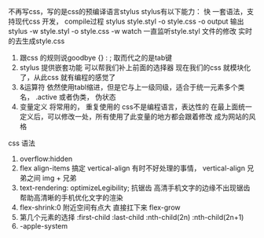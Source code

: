 不再写css，写的是css的预编译语言stylus
stylus有以下能力：
快 一套语法，支持现代css 开发，
compile过程
stylus style.styl -o style.css
-o output 输出
stylus -w style.styl -o style.css
-w watch 一直监听style.styl 文件的修改 实时的去生成style.css


1. 跟css 的规则说goodbye
{} : ; 取而代之的是tab键
2. stylus 提供嵌套功能 
   可以帮我们补上前面的选择器
   现在我们的css 就模块化了，从此css 就有编程的感觉了
3. &运算符
依然使用tabl缩进，但是它与上一级同级，适合于统一元素多个类名， .active 或者伪类， 伪状态
4. 变量定义
    将常用的， 重复使用的
    css不是编程语言，表达性的
    在最上面统一定义后，可以修改一处，所有使用了此变量的地方都会跟着修改
    成为网站的风格

css 语法
 1. overflow:hidden
 2. flex align-items 搞定 vertical-align 有时不好处理的事情， vertical-align 兄弟之间 img + 兄弟
 3. text-rendering: optimizeLegibility; 抗锯齿 高清手机文字的边缘不出现锯齿  帮助高清晰的手机优化文字的渲染
 4. flex-shrink:0 附近空间有点大 直接扛下来 flex-grow
 5. 第几个元素的选择
    :first-child :last-child
    :nth-child(2n) :nth-child(2n+1)
 6. -apple-system